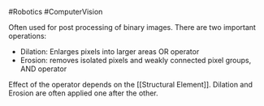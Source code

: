 #Robotics #ComputerVision 

Often used for post processing of binary images. There are two important operations:
- Dilation: Enlarges pixels into larger areas OR operator
- Erosion: removes isolated pixels and weakly connected pixel groups, AND operator

Effect of the operator depends on the [[Structural Element]]. Dilation and Erosion are often applied one after the other.